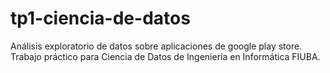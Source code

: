 # tp1-ciencia-de-datos
Análisis exploratorio de datos sobre aplicaciones de google play store. Trabajo práctico para Ciencia de Datos de Ingeniería en Informática FIUBA.
